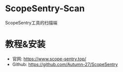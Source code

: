 # ScopeSentry-Scan
ScopeSentry工具的扫描端

# 教程&安装
- 官网: https://www.scope-sentry.top/
- Github: https://github.com/Autumn-27/ScopeSentry
